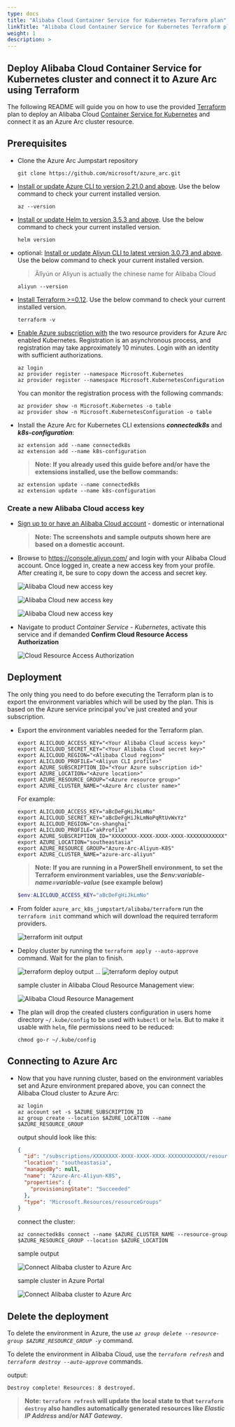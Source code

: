 ```yaml
---
type: docs
title: "Alibaba Cloud Container Service for Kubernetes Terraform plan"
linkTitle: "Alibaba Cloud Container Service for Kubernetes Terraform plan"
weight: 1
description: >
---
```


## Deploy Alibaba Cloud Container Service for Kubernetes cluster and connect it to Azure Arc using Terraform

The following README will guide you on how to use the provided [Terraform](https://www.terraform.io/) plan to deploy an Alibaba Cloud [Container Service for Kubernetes](https://www.alibabacloud.com/product/kubernetes) and connect it as an Azure Arc cluster resource.

## Prerequisites

* Clone the Azure Arc Jumpstart repository

  ```shell
  git clone https://github.com/microsoft/azure_arc.git
  ```

* [Install or update Azure CLI to version 2.21.0 and above](https://docs.microsoft.com/en-us/cli/azure/install-azure-cli?view=azure-cli-latest). Use the below command to check your current installed version.

  ```shell
  az --version
  ```

* [Install or update Helm to version 3.5.3 and above](https://helm.sh/docs/intro/install/). Use the below command to check your current installed version.

  ```shell
  helm version
  ```

* optional: [Install or update Aliyun CLI to latest version 3.0.73 and above](https://github.com/aliyun/aliyun-cli). Use the below command to check your current installed version.

  > Ālǐyún or Aliyun is actually the chinese name for Alibaba Cloud

  ```shell
  aliyun --version
  ```

* [Install Terraform >=0.12](https://learn.hashicorp.com/terraform/getting-started/install.html). Use the below command to check your current installed version.

  ```shell
  terraform -v
  ```

* [Enable Azure subscription with](https://docs.microsoft.com/en-us/azure/azure-resource-manager/management/resource-providers-and-types#register-resource-provider) the two resource providers for Azure Arc enabled Kubernetes. Registration is an asynchronous process, and registration may take approximately 10 minutes. Login with an identity with sufficient authorizations.

  ```shell
  az login
  az provider register --namespace Microsoft.Kubernetes
  az provider register --namespace Microsoft.KubernetesConfiguration
  ```

  You can monitor the registration process with the following commands:

  ```shell
  az provider show -n Microsoft.Kubernetes -o table
  az provider show -n Microsoft.KubernetesConfiguration -o table
  ```

* Install the Azure Arc for Kubernetes CLI extensions ***connectedk8s*** and ***k8s-configuration***:

  ```shell
  az extension add --name connectedk8s
  az extension add --name k8s-configuration
  ```

  > **Note: If you already used this guide before and/or have the extensions installed, use the bellow commands:**

  ```shell
  az extension update --name connectedk8s
  az extension update --name k8s-configuration
  ```

### Create a new Alibaba Cloud access key

* [Sign up to or have an Alibaba Cloud account](https://www.alibabacloud.com/) - domestic or international

  > **Note: The screenshots and sample outputs shown here are based on a domestic account.**

* Browse to <https://console.aliyun.com/> and login with your Alibaba Cloud account. Once logged in, create a new access key from your profile. After creating it, be sure to copy down the access and secret key.

  ![Alibaba Cloud new access key](./01.png)

  ![Alibaba Cloud new access key](./02.png)

  ![Alibaba Cloud new access key](./03.png)

* Navigate to product *Container Service - Kubernetes*, activate this service and if demanded **Confirm Cloud Resource Access Authorization**

  ![Cloud Resource Access Authorization](./04.png)

## Deployment

The only thing you need to do before executing the Terraform plan is to export the environment variables which will be used by the plan. This is based on the Azure service principal you've just created and your subscription.  

* Export the environment variables needed for the Terraform plan.

  ```shell
  export ALICLOUD_ACCESS_KEY="<Your Alibaba Cloud access key>"
  export ALICLOUD_SECRET_KEY="<Your Alibaba Cloud secret key>"
  export ALICLOUD_REGION="<Alibaba Cloud region>"
  export ALICLOUD_PROFILE="<Aliyun CLI profile>"
  export AZURE_SUBSCRIPTION_ID="<Your Azure subscription id>"
  export AZURE_LOCATION="<Azure location>"
  export AZURE_RESOURCE_GROUP="<Azure resource group>"
  export AZURE_CLUSTER_NAME="<Azure Arc cluster name>"
  ```

  For example:

  ```shell
  export ALICLOUD_ACCESS_KEY="aBcDeFgHiJkLmNo"
  export ALICLOUD_SECRET_KEY="aBcDeFgHiJkLmNoPqRtUvWxYz"
  export ALICLOUD_REGION="cn-shanghai"
  export ALICLOUD_PROFILE="akProfile"
  export AZURE_SUBSCRIPTION_ID="XXXXXXXX-XXXX-XXXX-XXXX-XXXXXXXXXXXX"
  export AZURE_LOCATION="southeastasia"
  export AZURE_RESOURCE_GROUP="Azure-Arc-Aliyun-K8S"
  export AZURE_CLUSTER_NAME="azure-arc-aliyun"
  ```

  > **Note: If you are running in a PowerShell environment, to set the Terraform environment variables, use the _$env:variable-name=variable-value_ (see example below)**

  ```powershell
  $env:ALICLOUD_ACCESS_KEY="aBcDeFgHiJkLmNo"
  ```

* From folder `azure_arc_k8s_jumpstart/alibaba/terraform` run the ```terraform init``` command which will download the required terraform providers.

  ![terraform init output](./05.png)

* Deploy cluster by running the ```terraform apply --auto-approve``` command. Wait for the plan to finish.

  ![terraform deploy output](./06.png)
  ...
  ![terraform deploy output](./07.png)

  sample cluster in Alibaba Cloud Resource Management view:

  ![Alibaba Cloud Resource Management](./08.png)

* The plan will drop the created clusters configuration in users home directory `~/.kube/config` to be used with `kubectl` or `helm`. But to make it usable with `helm`, file permissions need to be reduced:

   ```shell
   chmod go-r ~/.kube/config
   ```

## Connecting to Azure Arc

* Now that you have running cluster, based on the environment variables set and Azure environment prepared above, you can connect the Alibaba Cloud cluster to Azure Arc:

   ```shell
   az login
   az account set -s $AZURE_SUBSCRIPTION_ID
   az group create --location $AZURE_LOCATION --name $AZURE_RESOURCE_GROUP
   ```

   output should look like this:

   ```json
   {
     "id": "/subscriptions/XXXXXXXX-XXXX-XXXX-XXXX-XXXXXXXXXXXX/resourceGroups/Azure-Arc-Aliyun-K8S",
     "location": "southeastasia",
     "managedBy": null,
     "name": "Azure-Arc-Aliyun-K8S",
     "properties": {
       "provisioningState": "Succeeded"
     },
     "type": "Microsoft.Resources/resourceGroups"
   }
   ```

   connect the cluster:

   ```shell
   az connectedk8s connect --name $AZURE_CLUSTER_NAME --resource-group $AZURE_RESOURCE_GROUP --location $AZURE_LOCATION
   ```

   sample output

   ![Connect Alibaba cluster to Azure Arc](./09.png)

   sample cluster in Azure Portal

   ![Connect Alibaba cluster to Azure Arc](./10.png)

## Delete the deployment

To delete the environment in Azure, the use *`az group delete --resource-group $AZURE_RESOURCE_GROUP -y`* command.

To delete the environment in Alibaba Cloud, use the *`terraform refresh`* and *`terraform destroy --auto-approve`* commands.

output:

```text
Destroy complete! Resources: 8 destroyed.
```

> **Note: `terraform refresh` will update the local state to that `terraform destroy` also handles automatically generated resources like _Elastic IP Address_ and/or _NAT Gateway_.**
